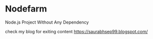 # Nodefarm
Node.js Project Without Any Dependency

check my blog for exiting content
https://saurabhsep99.blogspot.com/
